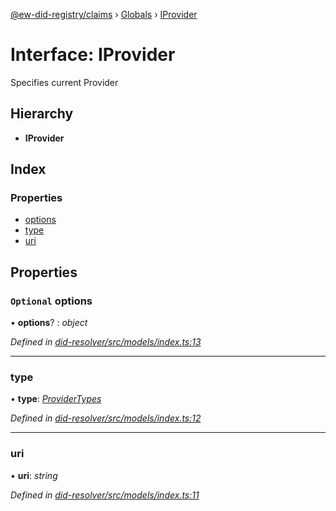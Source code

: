 [@ew-did-registry/claims](../README.md) › [Globals](../globals.md) › [IProvider](iprovider.md)

# Interface: IProvider

Specifies current Provider

## Hierarchy

* **IProvider**

## Index

### Properties

* [options](iprovider.md#optional-options)
* [type](iprovider.md#type)
* [uri](iprovider.md#uri)

## Properties

### `Optional` options

• **options**? : *object*

*Defined in [did-resolver/src/models/index.ts:13](https://github.com/energywebfoundation/ew-did-registry/blob/ac13f0a/packages/did-resolver/src/models/index.ts#L13)*

___

###  type

• **type**: *[ProviderTypes](../enums/providertypes.md)*

*Defined in [did-resolver/src/models/index.ts:12](https://github.com/energywebfoundation/ew-did-registry/blob/ac13f0a/packages/did-resolver/src/models/index.ts#L12)*

___

###  uri

• **uri**: *string*

*Defined in [did-resolver/src/models/index.ts:11](https://github.com/energywebfoundation/ew-did-registry/blob/ac13f0a/packages/did-resolver/src/models/index.ts#L11)*
